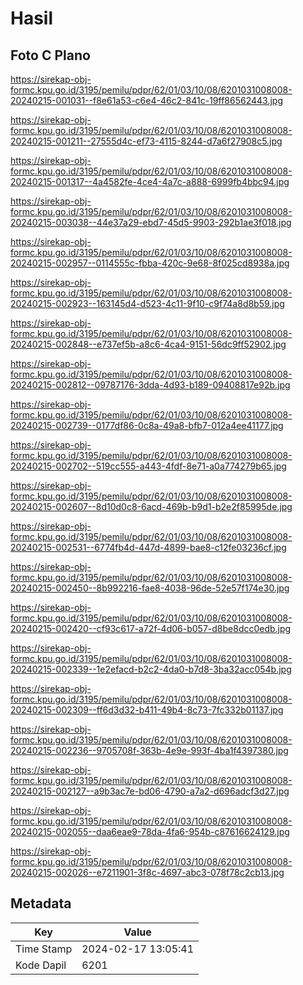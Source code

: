 # Hasil

## Foto C Plano

https://sirekap-obj-formc.kpu.go.id/3195/pemilu/pdpr/62/01/03/10/08/6201031008008-20240215-001031--f8e61a53-c6e4-46c2-841c-19ff86562443.jpg

https://sirekap-obj-formc.kpu.go.id/3195/pemilu/pdpr/62/01/03/10/08/6201031008008-20240215-001211--27555d4c-ef73-4115-8244-d7a6f27908c5.jpg

https://sirekap-obj-formc.kpu.go.id/3195/pemilu/pdpr/62/01/03/10/08/6201031008008-20240215-001317--4a4582fe-4ce4-4a7c-a888-6999fb4bbc94.jpg

https://sirekap-obj-formc.kpu.go.id/3195/pemilu/pdpr/62/01/03/10/08/6201031008008-20240215-003038--44e37a29-ebd7-45d5-9903-292b1ae3f018.jpg

https://sirekap-obj-formc.kpu.go.id/3195/pemilu/pdpr/62/01/03/10/08/6201031008008-20240215-002957--0114555c-fbba-420c-9e68-8f025cd8938a.jpg

https://sirekap-obj-formc.kpu.go.id/3195/pemilu/pdpr/62/01/03/10/08/6201031008008-20240215-002923--163145d4-d523-4c11-9f10-c9f74a8d8b59.jpg

https://sirekap-obj-formc.kpu.go.id/3195/pemilu/pdpr/62/01/03/10/08/6201031008008-20240215-002848--e737ef5b-a8c6-4ca4-9151-56dc9ff52902.jpg

https://sirekap-obj-formc.kpu.go.id/3195/pemilu/pdpr/62/01/03/10/08/6201031008008-20240215-002812--09787176-3dda-4d93-b189-09408817e92b.jpg

https://sirekap-obj-formc.kpu.go.id/3195/pemilu/pdpr/62/01/03/10/08/6201031008008-20240215-002739--0177df86-0c8a-49a8-bfb7-012a4ee41177.jpg

https://sirekap-obj-formc.kpu.go.id/3195/pemilu/pdpr/62/01/03/10/08/6201031008008-20240215-002702--519cc555-a443-4fdf-8e71-a0a774279b65.jpg

https://sirekap-obj-formc.kpu.go.id/3195/pemilu/pdpr/62/01/03/10/08/6201031008008-20240215-002607--8d10d0c8-6acd-469b-b9d1-b2e2f85995de.jpg

https://sirekap-obj-formc.kpu.go.id/3195/pemilu/pdpr/62/01/03/10/08/6201031008008-20240215-002531--6774fb4d-447d-4899-bae8-c12fe03236cf.jpg

https://sirekap-obj-formc.kpu.go.id/3195/pemilu/pdpr/62/01/03/10/08/6201031008008-20240215-002450--8b992216-fae8-4038-96de-52e57f174e30.jpg

https://sirekap-obj-formc.kpu.go.id/3195/pemilu/pdpr/62/01/03/10/08/6201031008008-20240215-002420--cf93c617-a72f-4d06-b057-d8be8dcc0edb.jpg

https://sirekap-obj-formc.kpu.go.id/3195/pemilu/pdpr/62/01/03/10/08/6201031008008-20240215-002339--1e2efacd-b2c2-4da0-b7d8-3ba32acc054b.jpg

https://sirekap-obj-formc.kpu.go.id/3195/pemilu/pdpr/62/01/03/10/08/6201031008008-20240215-002309--ff6d3d32-b411-49b4-8c73-7fc332b01137.jpg

https://sirekap-obj-formc.kpu.go.id/3195/pemilu/pdpr/62/01/03/10/08/6201031008008-20240215-002236--9705708f-363b-4e9e-993f-4ba1f4397380.jpg

https://sirekap-obj-formc.kpu.go.id/3195/pemilu/pdpr/62/01/03/10/08/6201031008008-20240215-002127--a9b3ac7e-bd06-4790-a7a2-d696adcf3d27.jpg

https://sirekap-obj-formc.kpu.go.id/3195/pemilu/pdpr/62/01/03/10/08/6201031008008-20240215-002055--daa6eae9-78da-4fa6-954b-c87616624129.jpg

https://sirekap-obj-formc.kpu.go.id/3195/pemilu/pdpr/62/01/03/10/08/6201031008008-20240215-002026--e7211901-3f8c-4697-abc3-078f78c2cb13.jpg


## Metadata

| Key        | Value               |
| ---------- | ------------------- |
| Time Stamp | 2024-02-17 13:05:41 |
| Kode Dapil | 6201                |



